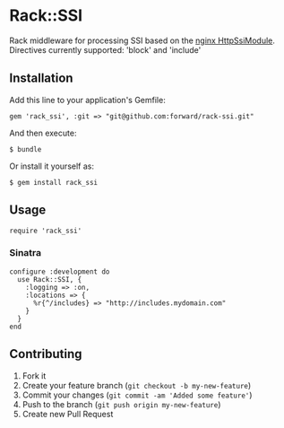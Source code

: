 # Rack::SSI

Rack middleware for processing SSI based on the [nginx HttpSsiModule](http://wiki.nginx.org/HttpSsiModule).
Directives currently supported: 'block' and 'include'

## Installation

Add this line to your application's Gemfile:

    gem 'rack_ssi', :git => "git@github.com:forward/rack-ssi.git"

And then execute:

    $ bundle

Or install it yourself as:

    $ gem install rack_ssi

## Usage

    require 'rack_ssi'
    
### Sinatra

    configure :development do
      use Rack::SSI, {
        :logging => :on,
        :locations => {
          %r{^/includes} => "http://includes.mydomain.com"
        }
      }
    end

## Contributing

1. Fork it
2. Create your feature branch (`git checkout -b my-new-feature`)
3. Commit your changes (`git commit -am 'Added some feature'`)
4. Push to the branch (`git push origin my-new-feature`)
5. Create new Pull Request
